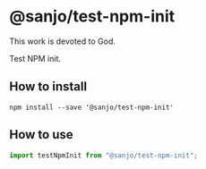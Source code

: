 # @sanjo/test-npm-init

This work is devoted to God.

Test NPM init.

## How to install

```
npm install --save '@sanjo/test-npm-init'
```

## How to use

```js
import testNpmInit from "@sanjo/test-npm-init";
```
